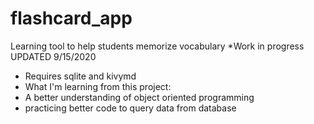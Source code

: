 # flashcard_app
Learning tool to help students memorize vocabulary *Work in progress UPDATED  9/15/2020
* Requires sqlite and kivymd
* What I'm learning from this project:
* A better understanding of object oriented programming
* practicing better code to query data from database


